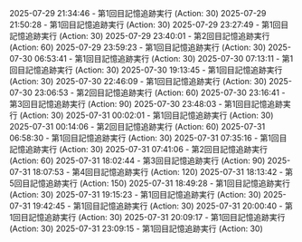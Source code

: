 2025-07-29 21:34:46 - 第1回目記憶追跡実行 (Action: 30)
2025-07-29 21:50:28 - 第1回目記憶追跡実行 (Action: 30)
2025-07-29 23:27:49 - 第1回目記憶追跡実行 (Action: 30)
2025-07-29 23:40:01 - 第2回目記憶追跡実行 (Action: 60)
2025-07-29 23:59:23 - 第1回目記憶追跡実行 (Action: 30)
2025-07-30 06:53:41 - 第1回目記憶追跡実行 (Action: 30)
2025-07-30 07:13:11 - 第1回目記憶追跡実行 (Action: 30)
2025-07-30 19:13:45 - 第1回目記憶追跡実行 (Action: 30)
2025-07-30 22:46:09 - 第1回目記憶追跡実行 (Action: 30)
2025-07-30 23:06:53 - 第2回目記憶追跡実行 (Action: 60)
2025-07-30 23:16:41 - 第3回目記憶追跡実行 (Action: 90)
2025-07-30 23:48:03 - 第1回目記憶追跡実行 (Action: 30)
2025-07-31 00:02:01 - 第1回目記憶追跡実行 (Action: 30)
2025-07-31 00:14:06 - 第2回目記憶追跡実行 (Action: 60)
2025-07-31 06:58:30 - 第1回目記憶追跡実行 (Action: 30)
2025-07-31 07:35:16 - 第1回目記憶追跡実行 (Action: 30)
2025-07-31 07:41:06 - 第2回目記憶追跡実行 (Action: 60)
2025-07-31 18:02:44 - 第3回目記憶追跡実行 (Action: 90)
2025-07-31 18:07:53 - 第4回目記憶追跡実行 (Action: 120)
2025-07-31 18:13:42 - 第5回目記憶追跡実行 (Action: 150)
2025-07-31 18:49:28 - 第1回目記憶追跡実行 (Action: 30)
2025-07-31 19:15:23 - 第1回目記憶追跡実行 (Action: 30)
2025-07-31 19:42:45 - 第1回目記憶追跡実行 (Action: 30)
2025-07-31 20:00:40 - 第1回目記憶追跡実行 (Action: 30)
2025-07-31 20:09:17 - 第1回目記憶追跡実行 (Action: 30)
2025-07-31 23:09:15 - 第1回目記憶追跡実行 (Action: 30)
